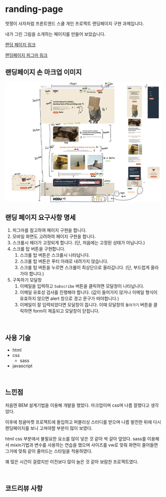 # randing-page

멋쟁이 사자처럼 프론트엔드 스쿨 개인 프로젝트 랜딩페이지 구현 과제입니다.

내가 그린 그림을 소개하는 페이지를 만들어 보았습니다.

[랜딩 페이지 링크](https://yooss2006.github.io/randing-page/index.html)

[랜딩페이지 피그마 링크](https://www.figma.com/file/rCC8TcOBAmNlQXI4vbmXAo/%EB%9E%9C%EB%94%A9%ED%8E%98%EC%9D%B4%EC%A7%80)

## 랜딩페이지 손 마크업 이미지

<img src="./img/markimage.jpg"/>

<br>

## 랜딩 페이지 요구사항 명세

1. 피그마를 참고하여 페이지 구현을 합니다.
2. 모바일 화면도 고려하여 페이지 구현을 합니다.
3. 스크롤시 헤더가 고정되게 합니다. (단, 처음에는 고정된 상태가 아닙니다.)
4. 스크롤 탑 버튼을 구현합니다.
   1. 스크롤 탑 버튼은 스크롤시 나타납니다.
   2. 스크롤 탑 버튼은 푸터 아래로 내려가지 않습니다.
   3. 스크롤 탑 버튼을 누르면 스크롤이 최상단으로 올라갑니다. (단, 부드럽게 올라가야 합니다.)
5. 구독하기 모달창
   1. 이메일을 입력하고 `Subscribe` 버튼을 클릭하면 모달창이 나타납니다.
   2. 이메일 유효성 검사를 진행해야 합니다. (값이 들어가지 않거나 이메일 형식이 유효하지 않으면 alert 창으로 경고 문구가 떠야합니다.)
   3. 이메일이 잘 입력되었다면 모달창이 뜹니다. 이때 모달창의 `돌아가기` 버튼을 클릭하면 form이 제출되고 모달창이 닫힙니다.

</br>

## 사용 기술

- html
- css
  - sass
- javascript

<br>

## 느낀점

처음엔 BEM 설계기법을 이용해 개발을 했었다. 마크업이며 css며 나름 잘했다고 생각었다.

이후에 청귤마켓 프로젝트에 돌입하고 퍼블리싱 스터디를 받으며 나름 발전한 뒤에 다시 랜딩페이지를 보니 고쳐야할 부분이 많이 보였다.

html css 부분에서 불필요한 요소를 많이 넣은 것 같아 싹 갈아 엎었다. sass를 이용해서 mixin기법과 변수를 사용하는 연습을 했으며 사이즈를 vw로 맞춰 화면이 줄어들면 그거에 맞춰 같이 줄어드는 스타일을 적용하였다.

꽤 많은 시간이 걸렸지만 이전보다 많이 늘은 것 같아 보람찬 프로젝트였다.

<br>

## 코드리뷰 사항
